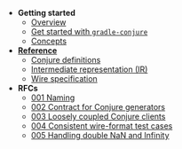 
- **Getting started**
    - [Overview](/readme.md)
    - [Get started with `gradle-conjure`](/docs/getting_started.md)
    - [Concepts](/docs/concepts.md)
- **[Reference](/reference.md)**
    - [Conjure definitions](/docs/spec/conjure_definitions.md)
    - [Intermediate representation (IR)](/docs/spec/intermediate_representation.md)
    - [Wire specification](/docs/spec/wire.md)
- **RFCs**
    - [001 Naming](/docs/rfc/001-naming.md)
    - [002 Contract for Conjure generators](/docs/rfc/002-contract-for-conjure-generators.md)
    - [003 Loosely coupled Conjure clients](/docs/rfc/003-loosely-coupled-conjure-clients.md)
    - [004 Consistent wire-format test cases](/docs/rfc/004-consistent-wire-format-test-cases.md)
    - [005 Handling double NaN and Infinity](/docs/rfc/005-handling-double-nan-and-infinity.md)
